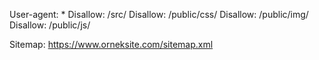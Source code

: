 User-agent: *
Disallow: /src/
Disallow: /public/css/
Disallow: /public/img/
Disallow: /public/js/

Sitemap: https://www.orneksite.com/sitemap.xml